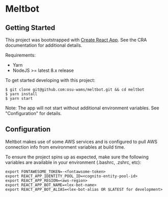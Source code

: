 # Meltbot

## Getting Started

This project was bootstrapped with [Create React App](https://github.com/facebook/create-react-app). See the CRA documentation for additional details.

Requirements:

- Yarn
- NodeJS >= latest 8.x release

To get started developing with this project:

```
$ git clone git@github.com:osu-wams/meltbot.git && cd meltbot
$ yarn install
$ yarn start
```

Note: The app will not start without additional environment variables. See "Configuration" for details.

## Configuration

Meltbot makes use of some AWS services and is configured to pull AWS connection info from environment variables at build time.

To ensure the project spins up as expected, make sure the following variables are available in your environment (.bashrc, .zshrc, etc):

```
export FONTAWESOME_TOKEN=-<fontawsome-token>
export REACT_APP_IDENTITY_POOL_ID=<cognito-entity-pool-id>
export REACT_APP_REGION=<aws-region>
export REACT_APP_BOT_NAME=<lex-bot-name>
export REACT_APP_BOT_ALIAS=<lex-bot-alias OR $LATEST for development>
```
